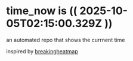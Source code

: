 # time_now is (( 2025-10-05T02:15:00.329Z ))

an automated repo that shows the currnent time

inspired by [breakingheatmap](https://github.com/breakingheatmap/breakingheatmap)